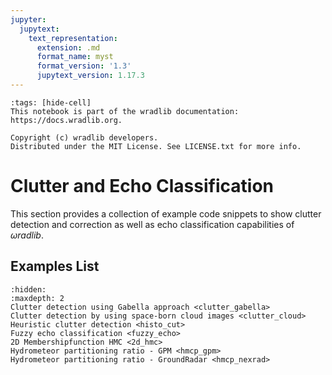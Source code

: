 ```yaml
---
jupyter:
  jupytext:
    text_representation:
      extension: .md
      format_name: myst
      format_version: '1.3'
      jupytext_version: 1.17.3
---
```


```{raw-cell}
:tags: [hide-cell]
This notebook is part of the wradlib documentation: https://docs.wradlib.org.

Copyright (c) wradlib developers.
Distributed under the MIT License. See LICENSE.txt for more info.
```

# Clutter and Echo Classification


This section provides a collection of example code snippets to show clutter detection and correction as well as echo classification capabilities of $\omega radlib$.


## Examples List
```{toctree}
:hidden:
:maxdepth: 2
Clutter detection using Gabella approach <clutter_gabella>
Clutter detection by using space-born cloud images <clutter_cloud>
Heuristic clutter detection <histo_cut>
Fuzzy echo classification <fuzzy_echo>
2D Membershipfunction HMC <2d_hmc>
Hydrometeor partitioning ratio - GPM <hmcp_gpm>
Hydrometeor partitioning ratio - GroundRadar <hmcp_nexrad>
```
